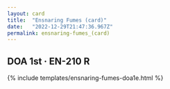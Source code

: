 ```yaml
---
layout: card
title:  "Ensnaring Fumes (card)"
date:   "2022-12-29T21:47:36.967Z"
permalink: ensnaring-fumes_(card)
---
```


## DOA 1st &middot; EN-210 R

{% include templates/ensnaring-fumes-doa1e.html %}

